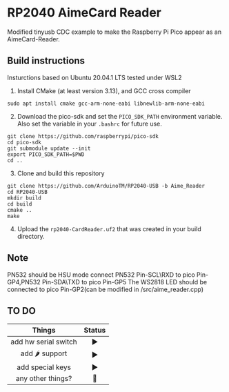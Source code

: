 # RP2040 AimeCard Reader
Modified tinyusb CDC example to make the Raspberry Pi Pico appear as an AimeCard-Reader.

## Build instructions
Insturctions based on Ubuntu 20.04.1 LTS tested under WSL2

1. Install CMake (at least version 3.13), and GCC cross compiler
```
sudo apt install cmake gcc-arm-none-eabi libnewlib-arm-none-eabi
```

2. Download the pico-sdk and set the `PICO_SDK_PATH` environment variable. Also set the variable in your `.bashrc` for future use.
```
git clone https://github.com/raspberrypi/pico-sdk
cd pico-sdk
git submodule update --init
export PICO_SDK_PATH=$PWD
cd ..
```

3. Clone and build this repository
```
git clone https://github.com/ArduinoTM/RP2040-USB -b Aime_Reader
cd RP2040-USB
mkdir build
cd build
cmake ..
make
```

4. Upload the `rp2040-CardReader.uf2` that was created in your build directory.

## Note
PN532 should be HSU mode
connect PN532 Pin-SCL\RXD to pico Pin-GP4,PN532 Pin-SDA\TXD to pico Pin-GP5
The WS2818 LED should be connected to pico Pin-GP2(can be modified in /src/aime_reader.cpp)

## TO DO

|   Things  |   Status  |
|    :--:   |    :--:   |
|add hw serial switch|▶|
|add 🌶 support|▶|
|add special keys|▶|
|any other things?|💯|